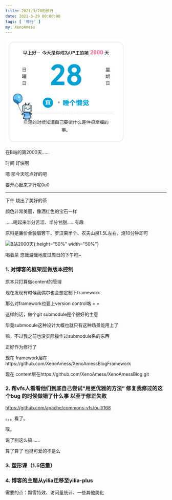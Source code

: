 ```yaml
---
title: 2021/3/28的修行
date: 2021-3-29 00:00:00
tags: [ '修行' ]
my: XenoAmess
---
```


![B站2000天](../resources/20210328修行/B站2000天.png)

在B站的第2000天……

时间 好快啊

嗯 那今天吃点好的吧

要开心起来才行呢0u0

-----

下午 烧出了美好的茶

颜色非常美丽，像酒红色的宝石一样

……喝起来半分苦涩、半分甘甜……有趣

原料是廉价金骏眉若干、罗汉果半个、农夫山泉1.5L左右，烧10分钟即可

![B站2000天](../resources/20210328修行/美好的茶.jpg){:height="50%" width="50%"}

喝着茶 悠哉游哉地度过周日的下午吧~

### 1. 对博客的框架层做版本控制

原本只打算做content的管理

现在发现有时候我偶尔也会想定制下framework

那么对framework也要上version control咯 = =

这样的话，做个git submodule是个很好的主意

毕竟submodule这种设计大概也就只有这种场景能用上了

嘛，不过我之前也没实际操作过submodule系的东西

正好作为修行了

现在 framework层在https://github.com/XenoAmess/XenoAmessBlogFramework

现在 content层在https://github.com/XenoAmess/XenoAmessBlog.git

### 2. 帮vfs人看看他们到底自己尝试“用更优雅的方法” 修复我修过的这个bug 的时候做错了什么事 以至于修正失败

https://github.com/apache/commons-vfs/pull/168

。。。看了。

噗。

说了别这么搞……

算了算了 也挺可爱的不是么

### 3. 塑形课（1.5倍量）

### 4. 博客的主题从yilia迁移至yilia-plus

需要的点：飘雪特效、访问量统计、一些其他美化
